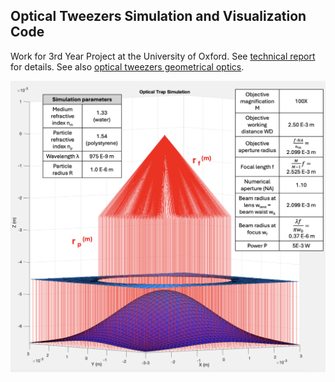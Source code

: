 ## Optical Tweezers Simulation and Visualization Code

Work for 3rd Year Project at the University of Oxford. See [technical report](https://drive.google.com/file/d/1BIRRtONjwTGZrLBfp1KXKSUdhQDJR_-3/view?usp=sharing) for details. See also [optical tweezers geometrical optics](http://opticaltweezers.org/software/otgo-optical-tweezers-geometrical-optics/).

![Diagram](diagram.png)
